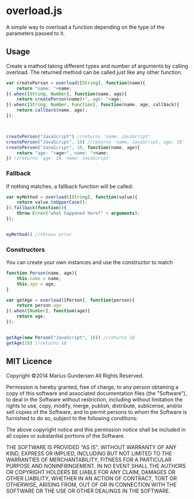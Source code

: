 # overload.js

A simple way to overload a function depending on the type of the parameters passed to it.

## Usage

Create a mathod taking different types and number of arguments by calling overload. The returned method can be called just like any other function.

```javascript
var createPerson = overload([String], function(name){
	return "name: "+name;
}).when([String, Number], function(name, age){
	return createPerson(name)+", age: "+age;
}).when([String, Number, Function], function(name, age, callback){
	return callback(name, age);
});



createPerson("JavaScript") //returns 'name: JavaScript'
createPerson("JavaScript", 18) //returns 'name: JavaScript, age: 18'
createPerson("JavaScript", 18, function(name, age){
	return "age: "+age+", name: "+name;
}) //returns 'age: 18, name: JavaScript'

```

### Fallback

If nothing matches, a fallback function will be called:

```javascript
var myMethod = overload([String], function(value){
	return value.toUpperCase();
}).fallback(function(){
	throw Error("what happened here?" + arguments);
});


myMethod() //throws error

```

### Constructors

You can create your own instances and use the constructor to match

```javascript
function Person(name, age){
	this.name = name;
	this.age = age;
}

var getAge = overload([Person], function(person){
	return person.age
}).when([Number], function(age){
	return age;
});


getAge(new Person("JavaScript", 18)) //returns 18
getAge(18) //returns 18

```


## MIT Licence

Copyright ©2014 Marius Gundersen All Rights Reserved.

Permission is hereby granted, free of charge, to any person obtaining a copy of this software and associated documentation files (the "Software"), to deal in the Software without restriction, including without limitation the rights to use, copy, modify, merge, publish, distribute, sublicense, and/or sell copies of the Software, and to permit persons to whom the Software is furnished to do so, subject to the following conditions:

The above copyright notice and this permission notice shall be included in all copies or substantial portions of the Software.

THE SOFTWARE IS PROVIDED "AS IS", WITHOUT WARRANTY OF ANY KIND, EXPRESS OR IMPLIED, INCLUDING BUT NOT LIMITED TO THE WARRANTIES OF MERCHANTABILITY, FITNESS FOR A PARTICULAR PURPOSE AND NONINFRINGEMENT. IN NO EVENT SHALL THE AUTHORS OR COPYRIGHT HOLDERS BE LIABLE FOR ANY CLAIM, DAMAGES OR OTHER LIABILITY, WHETHER IN AN ACTION OF CONTRACT, TORT OR OTHERWISE, ARISING FROM, OUT OF OR IN CONNECTION WITH THE SOFTWARE OR THE USE OR OTHER DEALINGS IN THE SOFTWARE.
